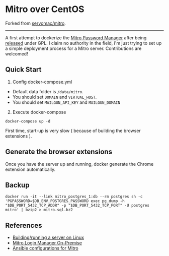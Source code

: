 # Mitro over CentOS

Forked from [servomac/mitro](https://github.com/servomac/mitro).

---

A first attempt to dockerize the [Mitro Password Manager](https://github.com/mitro-co/mitro) after being [released](http://labs.mitro.co/2014/07/31/mitro-is-joining-twitter/) under GPL. I claim no authority in the field, i'm just trying to set up a simple deployment process for a Mitro server. Contributions are welcomed!

## Quick Start

1. Config docker-compose.yml

  - Default data folder is ``/data/mitro``.
  - You should set ``DOMAIN`` and ``VIRTUAL_HOST``.
  - You should set ``MAILGUN_API_KEY`` and ``MAILGUN_DOMAIN``

2. Execute docker-compose

  ```
  docker-compose up -d
  ```

  First time, start-up is very slow ( because of building the browser extensions ).

## Generate the browser extensions

Once you have the server up and running, docker generate the Chrome extension automatically.

## Backup

```
docker run -it --link mitro_postgres_1:db --rm postgres sh -c 'PGPASSWORD=$DB_ENV_POSTGRES_PASSWORD exec pg_dump -h "$DB_PORT_5432_TCP_ADDR" -p "$DB_PORT_5432_TCP_PORT" -U postgres mitro' | bzip2 > mitro.sql.bz2
```

## References

* [Building/running a server on Linux](https://github.com/mitro-co/mitro/issues/56)
* [Mitro Login Manager On-Premise](https://www.hashtagsecurity.com/mitro-login-manager-on-premise-2/)
* [Ansible configurations for Mitro](https://github.com/mitro-co/mitro/blob/ae43f8346de6c3e9818988a08cea448393e4af52/mitro-core/production/ansible/README.md)
